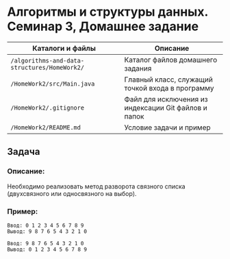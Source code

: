 # Алгоритмы и структуры данных. Семинар 3, Домашнее задание

Каталоги и файлы                             | Описание
---------------------------------------------|-------------------------------------------------------
`/algorithms-and-data-structures/HomeWork2/` | Каталог файлов домашнего задания
`/HomeWork2/src/Main.java`                   | Главный класс, служащий точкой входа в программу
`/HomeWork2/.gitignore`                      | Файл для исключения из индексации Git файлов и папок
`/HomeWork2/README.md`                       | Условие задачи и пример

## Задача

### Описание:

Необходимо реализовать метод разворота связного списка (двухсвязного или односвязного на выбор).

### Пример:

```
Ввод: 0 1 2 3 4 5 6 7 8 9
Вывод: 9 8 7 6 5 4 3 2 1 0
```

```
Ввод: 9 8 7 6 5 4 3 2 1 0
Вывод: 0 1 2 3 4 5 6 7 8 9
```

